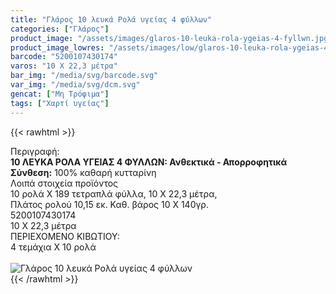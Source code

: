 ```yaml
---
title: "Γλάρος 10 λευκά Ρολά υγείας 4 φύλλων"
categories: ["Γλάρος"]
product_image: "/assets/images/glaros-10-leuka-rola-ygeias-4-fyllwn.jpg"
product_image_lowres: "/assets/images/low/glaros-10-leuka-rola-ygeias-4-fyllwn.jpg"
barcode: "5200107430174"
varos: "10 Χ 22,3 μέτρα"
bar_img: "/media/svg/barcode.svg"
var_img: "/media/svg/dcm.svg"
gencat: ["Μη Τρόφιμα"]
tags: ["Χαρτί υγείας"]
---
```

{{< rawhtml >}}

<div class="sload189"><div class="product"><div id="sistatika">Περιγραφή:</div><div class="alltext"><b>10 ΛΕΥΚΑ ΡΟΛΑ ΥΓΕΙΑΣ 4 ΦΥΛΛΩΝ: Ανθεκτικά - Απορροφητικά</b><br><b>Σύνθεση:</b> 100% καθαρή κυτταρίνη</div><div id="loipa">Λοιπά στοιχεία προϊόντος</div><div class="alltext">10 ρολά Χ 189 τετραπλά φύλλα, 10 Χ 22,3 μέτρα,<br>Πλάτος ρολού 10,15 εκ. Καθ. βάρος 10 Χ 140γρ.</div><div id="barcode"><div id="barimage1"></div><span id="bartext">5200107430174</span></div><div id="varos"><div id="dimimg"></div><span id="varostext">10 Χ 22,3 μέτρα</span></div><div id="kivotio">ΠΕΡΙΕΧΟΜΕΝΟ ΚΙΒΩΤΙΟΥ:<br>4 τεμάχια Χ 10 ρολά</div><br><div class="pimg"><img alt="Γλάρος 10 λευκά Ρολά υγείας 4 φύλλων" title="Γλάρος 10 λευκά Ρολά υγείας 4 φύλλων" src="/assets/images/glaros-10-leuka-rola-ygeias-4-fyllwn.jpg"></div></div></div>
{{< /rawhtml >}}


